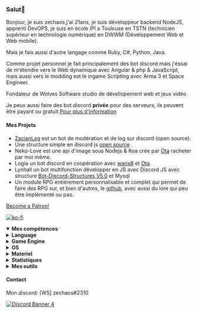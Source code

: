 <h3 id="salut-">Salut👋</h3>
<p>Bonjour, je suis zechaos,j'ai 21ans, je suis développeur backend NodeJS, apprenti DevOPS, je suis en école IPI a Toulouse en TSTN (technicien supérieur en technologie numérique) en DWWM (Développement Web et Web mobile).</p>
<p>Mais je fais aussi d'autre langage comme Ruby, C#, Python, Java.</p>
<p>Comme projet personnel je fait principalement des bot discord mais j'éssai de m'étendre vers le Web dynamique avec Angular & php & JavaScript, mais aussi vers le modding est le ingame Scripting avec Arma 3 et Space Engineer.</p>
<p>Fondateur de Wolves Software studio de dévellopement web et jeux vidéo
<p>Je peux aussi faire des bot discord <strong>privée</strong> pour des serveurs, ils peuvent être payant ou gratuit.<a href="https://github.com/zechaos031/zechaos031/blob/master/info/CustomBot.md">Pour plus d'information</a></p>
<h4 id="mes-projets">Mes Projets</h4>
<ul>
<li><a href="https://github.com/zechaos031/ZacianLogs">ZacianLog</a> est un bot de modération et de log sur discord (open source).</li>
<li>Une structure simple en discord js <a href="https://github.com/zechaos031/Bot-Discord-Structures">open source</a> .</li>
<li>Neko-Love est une api d'image sous Nodejs & Koa crée par <a href="https://github.com/Steven-Debande">Ota</a> racheter par moi même.</li>
<li>Logia un bot discord en coopération avec <a href="https://github.com/warix8">warix8</a> et <a href="https://github.com/StevenDBND">Ota</a>.</li>
<li>Lynhall un bot multifonction développer en JS avec Discord JS avec structure <a href="https://github.com/zechaos031/Bot-Discord-Structures">Bot-Discord-Structures V5.0</a> et Mysql</li>
<li>Un module RPG entièrement personnalisable et complet qui permet de faire des RPG sur, et bien d'autres, le <a href="https://github.com/RPG-Module">github</a>, avec aussi du lore qui peu être implémenté ou pas.</li>
</ul>
<a href="https://www.patreon.com/bePatron?u=43559512" data-patreon-widget-type="become-patron-button" align=center>Become a Patron!</a>

[![ko-fi](https://ko-fi.com/img/githubbutton_sm.svg)](https://ko-fi.com/T6T43QB6A)
<details open="">
  <summary><strong>Mes compétences</strong></summary>
  <details>
  <summary><strong>Language</strong></summary>
    <details>
  <summary><strong>Web</strong></summary>
<img src="https://progress-bar.dev/80?title=JavaScript" alt="80%"> <img src="https://progress-bar.dev/60?title=HTML" alt="60%"> <img src="https://progress-bar.dev/60?title=CSS" alt="60%">
</details>
<details>
  <summary><strong>Backend</strong></summary>
<img src="https://progress-bar.dev/90?title=NodeJS" alt="90%"> <img src="https://progress-bar.dev/5?title=PHP" alt="5%"> <img src="https://progress-bar.dev/30?title=Deno" alt="30%"> <img src="https://progress-bar.dev/30?title=TypeScript" alt="30%">  <img src="https://progress-bar.dev/30?title=CoffeeScript" alt="30%">
</details>
<details>
  <summary><strong>Autres</strong></summary>
<img src="https://progress-bar.dev/20?title=Ruby" alt="20%"> <img src="https://progress-bar.dev/20?title=Python" alt="20%"> <img src="https://progress-bar.dev/60?title=Csharp" alt="60%">  <img src="https://progress-bar.dev/10?title=Lua" alt="10%"> <img src="https://progress-bar.dev/10?title=GML" alt="10%">
  </details>
</details>
<details>
  <summary><strong>Game Engine</strong></summary>
<img src="https://progress-bar.dev/30?title=UnrealEngine4" alt="30%"> <img src="https://progress-bar.dev/30?title=GM2" alt="30%">
</details>
<details>
  <summary><strong>OS</strong></summary>
<img src="https://progress-bar.dev/30?title=Linux" alt="30%"> <img src="https://progress-bar.dev/70?title=Windows" alt="70%">
</details>
<details>
  <summary><strong>Materiel</strong></summary>
<img src="https://progress-bar.dev/90?title=Hardware" alt="90%">
<p></p>
</details>

</details>

<details>
  <summary><b>Statistiques</b></summary>
  
  [![Github Statistics](https://github-readme-stats.vercel.app/api?username=zechaos031&theme=radical)](https://github.com/anuraghazra/github-readme-stats)
[![Github Statistics](https://github-profile-trophy.vercel.app/?username=zechaos031&theme=dracula)

<!--START_SECTION:waka-->
![Profile Views](http://img.shields.io/badge/Profile%20Views-1-blue)

**🐱 My Github Data** 

> 🏆 253 Contributions in the Year 2021
 > 
> 📦 103.1 kB Used in Github's Storage 
 > 
> 🚫 Not Opted to Hire
 > 
> 📜 62 Public Repositories 
 > 
> 🔑 22 Private Repositories  
 > 
**I'm an Early 🐤** 

```text
🌞 Morning    232 commits    █████░░░░░░░░░░░░░░░░░░░░   22.77% 
🌆 Daytime    309 commits    ███████░░░░░░░░░░░░░░░░░░   30.32% 
🌃 Evening    312 commits    ███████░░░░░░░░░░░░░░░░░░   30.62% 
🌙 Night      166 commits    ████░░░░░░░░░░░░░░░░░░░░░   16.29%

```
📅 **I'm Most Productive on Monday** 

```text
Monday       217 commits    █████░░░░░░░░░░░░░░░░░░░░   21.3% 
Tuesday      148 commits    ███░░░░░░░░░░░░░░░░░░░░░░   14.52% 
Wednesday    144 commits    ███░░░░░░░░░░░░░░░░░░░░░░   14.13% 
Thursday     171 commits    ████░░░░░░░░░░░░░░░░░░░░░   16.78% 
Friday       113 commits    ██░░░░░░░░░░░░░░░░░░░░░░░   11.09% 
Saturday     124 commits    ███░░░░░░░░░░░░░░░░░░░░░░   12.17% 
Sunday       102 commits    ██░░░░░░░░░░░░░░░░░░░░░░░   10.01%

```


📊 **This Week I Spent My Time On** 

```text
⌚︎ Time Zone: Europe/Paris

💬 Programming Languages: 
JavaScript               47 hrs 25 mins      ███████████████████░░░░░░   77.83% 
C#                       6 hrs 50 mins       ██░░░░░░░░░░░░░░░░░░░░░░░   11.22% 
YAML                     4 hrs 14 mins       █░░░░░░░░░░░░░░░░░░░░░░░░   6.96% 
JSON                     1 hr                ░░░░░░░░░░░░░░░░░░░░░░░░░   1.66% 
Other                    32 mins             ░░░░░░░░░░░░░░░░░░░░░░░░░   0.89%

🔥 Editors: 
WebStorm                 53 hrs 52 mins      ██████████████████████░░░   88.42% 
Rider                    7 hrs 3 mins        ███░░░░░░░░░░░░░░░░░░░░░░   11.58%

🐱‍💻 Projects: 
Akina                    28 hrs 5 mins       ███████████░░░░░░░░░░░░░░   46.1% 
MayuBot                  24 hrs 41 mins      ██████████░░░░░░░░░░░░░░░   40.53% 
DiscordBot               6 hrs 54 mins       ██░░░░░░░░░░░░░░░░░░░░░░░   11.35% 
discord-buttons          56 mins             ░░░░░░░░░░░░░░░░░░░░░░░░░   1.53% 
SandBox                  6 mins              ░░░░░░░░░░░░░░░░░░░░░░░░░   0.17%

```

**I Mostly Code in JavaScript** 

```text
JavaScript               32 repos            ████████████████████░░░░░   82.05% 
C#                       5 repos             ███░░░░░░░░░░░░░░░░░░░░░░   12.82% 
Python                   1 repo              ░░░░░░░░░░░░░░░░░░░░░░░░░   2.56% 
Ruby                     1 repo              ░░░░░░░░░░░░░░░░░░░░░░░░░   2.56%

```


**Timeline**

![Chart not found](https://raw.githubusercontent.com/zechaos031/zechaos031/master/charts/bar_graph.png) 


<!--END_SECTION:waka-->


<a href="https://github.com/zechaos031/zechaos031"><img src="https://github.com/zechaos031/zechaos031/blob/master/images/stat.svg" align=center/></a></a>

</details>

<details>
  <summary><b>Mes outils</b></summary>
  
[![Webstorm](https://img.shields.io/badge/Webstrom-007acc?style=for-the-badge&logo=JetBrains&logoColor=white)](https://www.jetbrains.com/)
[![Rider](https://img.shields.io/badge/Rider-007acc?style=for-the-badge&logo=JetBrains&logoColor=white)](https://www.jetbrains.com/)
[![Git](https://img.shields.io/badge/Git-f05032?style=for-the-badge&logo=git&logoColor=white)](https://git-scm.com/)
[![Mysql](https://img.shields.io/badge/Mysql-4479a1?style=for-the-badge&color=white&logo=mysql)](https://www.mysql.com/fr/) 
[![MongoDB](https://img.shields.io/badge/MongoDB-47a248?style=for-the-badge&logo=mongodb&logoColor=white)](https://www.mongodb.com/)    
[![Javascript](https://img.shields.io/badge/Javascript-f7df1e?style=for-the-badge&logo=javascript&logoColor=white)](https://developer.mozilla.org/en-US/docs/Web/JavaScript)
[![Node.js](https://img.shields.io/badge/Node.js-339933?style=for-the-badge&logo=node.js&logoColor=white)](https://nodejs.org/en/)
</details>



#### Contact
Mon discord: [WS] zechaos#2310


[![Discord Banner 4](https://discordapp.com/api/guilds/604953858979921921/widget.png?style=banner4)](https://discordapp.com/invite/CQarcG5)
